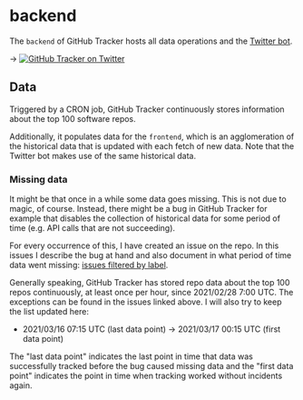 # backend

The `backend` of GitHub Tracker hosts all data operations and the [Twitter bot][github tracker twitter].

→ [![GitHub Tracker on Twitter][github tracker twitter shield]][github tracker twitter]

## Data

Triggered by a CRON job, GitHub Tracker continuously stores information about the top 100 software repos.

Additionally, it populates data for the `frontend`, which is an agglomeration of the historical data that
is updated with each fetch of new data. Note that the Twitter bot makes use of the same historical data.

### Missing data

It might be that once in a while some data goes missing. This is not due to magic, of course. Instead,
there might be a bug in GitHub Tracker for example that disables the collection of historical data for
some period of time (e.g. API calls that are not succeeding).

For every occurrence of this, I have created an issue on the repo. In this issues I describe the bug at
hand and also document in what period of time data went missing:
[issues filtered by label][github tracker missing data].

Generally speaking, GitHub Tracker has stored repo data about the top 100 repos continuously, at least
once per hour, since 2021/02/28 7:00 UTC. The exceptions can be found in the issues linked above. I will
also try to keep the list updated here:

- 2021/03/16 07:15 UTC (last data point) → 2021/03/17 00:15 UTC (first data point)

The "last data point" indicates the last point in time that data was successfully tracked before the bug
caused missing data and the "first data point" indicates the point in time when tracking worked without
incidents again.

[github tracker twitter]: https://twitter.com/GitHubTracker
[github tracker twitter shield]: https://img.shields.io/twitter/follow/GitHubTracker?label=GitHub%20Tracker&style=social
[github tracker missing data]: https://github.com/creativecreatorormaybenot/github-tracker/issues?q=is%3Aissue+label%3A%22missing+data%22+sort%3Acreated-asc
